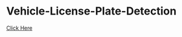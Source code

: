 # Vehicle-License-Plate-Detection

[Click Here](https://drive.google.com/drive/u/2/folders/1ODdvkVFXLYhq05EIZu5J6vzRNQPdv_LV)
